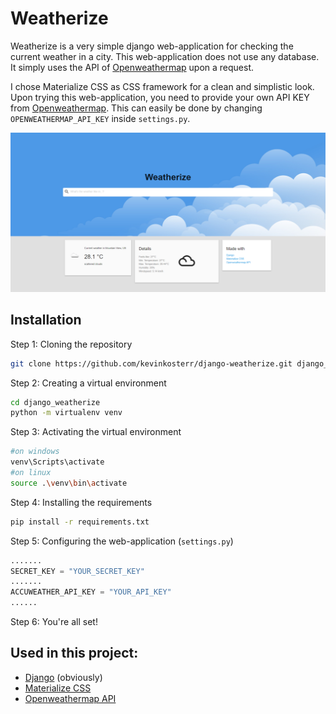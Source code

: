 # Weatherize
Weatherize is a very simple django web-application 
for checking the current weather in a city. This web-application does not 
use any database. It simply uses the API of [Openweathermap](https://openweathermap.org/api) upon a request.

I chose Materialize CSS as CSS framework for a clean and simplistic look. 
Upon trying this web-application, you need to provide your own API KEY from 
[Openweathermap](https://openweathermap.org/api). This can easily be done by
changing `OPENWEATHERMAP_API_KEY` inside `settings.py`.

![INDEX](gh_screenshots/weatherize.png)

## Installation
Step 1: Cloning the repository
```bash
git clone https://github.com/kevinkosterr/django-weatherize.git django_weatherize
```

Step 2: Creating a virtual environment
```bash
cd django_weatherize
python -m virtualenv venv
```

Step 3: Activating the virtual environment
```bash
#on windows
venv\Scripts\activate
#on linux
source .\venv\bin\activate
```

Step 4: Installing the requirements
```bash
pip install -r requirements.txt
```

Step 5: Configuring the web-application (`settings.py`)
```python
.......
SECRET_KEY = "YOUR_SECRET_KEY"
.......
ACCUWEATHER_API_KEY = "YOUR_API_KEY"
......
```

Step 6: You're all set!

## Used in this project:
- [Django](https://www.djangoproject.com/) (obviously)
- [Materialize CSS](https://materializecss.com)
- [Openweathermap API](https://openweathermap.org/api)
